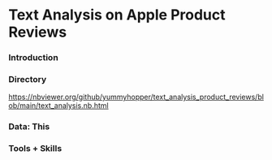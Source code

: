 # Text Analysis on Apple Product Reviews

### Introduction

### Directory

https://nbviewer.org/github/yummyhopper/text_analysis_product_reviews/blob/main/text_analysis.nb.html

### Data: This 

### Tools + Skills
